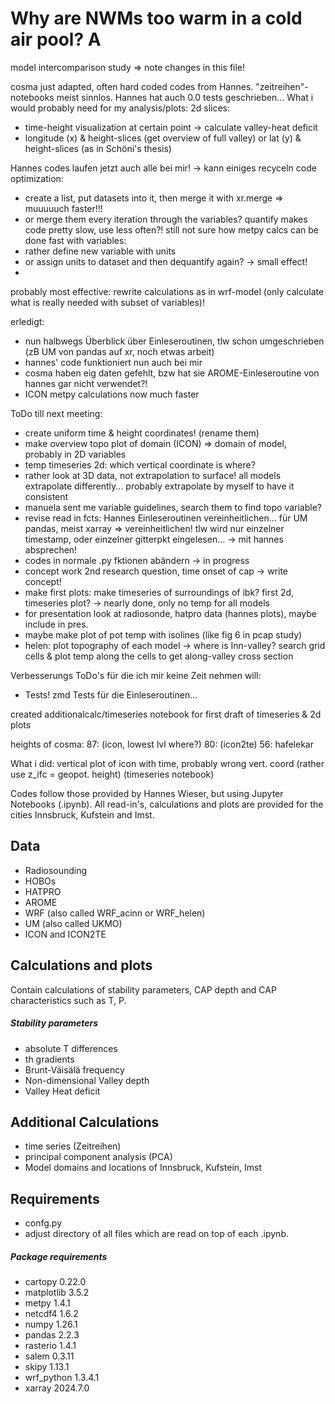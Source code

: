 # Why are NWMs too warm in a cold air pool? A
model intercomparison study
=> note changes in this file!

cosma just adapted, often hard coded codes from Hannes. "zeitreihen"-notebooks meist sinnlos. Hannes hat auch 0.0 tests geschrieben...
What i would probably need for my analysis/plots:
2d slices: 
- time-height visualization at certain point -> calculate valley-heat deficit
- longitude (x) & height-slices (get overview of full valley) or lat (y) & height-slices (as in Schöni's thesis)

Hannes codes laufen jetzt auch alle bei mir! -> kann einiges recyceln
code optimization: 
- create a list, put datasets into it, then merge it with xr.merge => muuuuuch faster!!! 
- or merge them every iteration through the variables?
quantify makes code pretty slow, use less often?!
still not sure how metpy calcs can be done fast with variables:
- rather define new variable with units
- or assign units to dataset and then dequantify again? -> small effect!
- 
probably most effective: rewrite calculations as in wrf-model (only calculate what is really needed with subset of variables)!

erledigt:
- nun halbwegs Überblick über Einleseroutinen, tlw schon umgeschrieben (zB UM von pandas auf xr, noch etwas arbeit)
- hannes' code funktioniert nun auch bei mir
- cosma haben eig daten gefehlt, bzw hat sie AROME-Einleseroutine von hannes gar nicht verwendet?!
- ICON metpy calculations now much faster

ToDo till next meeting:
- create uniform time & height coordinates! (rename them)
- make overview topo plot of domain (ICON) => domain of model, probably in 2D variables
- temp timeseries 2d: which vertical coordinate is where?
- rather look at 3D data, not extrapolation to surface! all models extrapolate differently... probably extrapolate by myself to have it consistent
- manuela sent me variable guidelines, search them to find topo variable?
- revise read in fcts: Hannes Einleseroutinen vereinheitlichen... für UM pandas, meist xarray => vereinheitlichen! tlw wird nur einzelner timestamp, oder einzelner gitterpkt eingelesen... -> mit hannes absprechen!
- codes in normale .py fktionen abändern -> in progress
- concept work 2nd research question, time onset of cap -> write concept!
- make first plots: make timeseries of surroundings of ibk? first 2d, timeseries plot? -> nearly done, only no temp for all models
- for presentation look at radiosonde, hatpro data (hannes plots), maybe include in pres.
- maybe make plot of pot temp with isolines (like fig 6 in pcap study)
- helen: plot topography of each model -> where is Inn-valley? search grid cells & plot temp along the cells to get along-valley cross section

Verbesserungs ToDo's für die ich mir keine Zeit nehmen will:
- Tests! zmd Tests für die Einleseroutinen...

created additionalcalc/timeseries notebook for first draft of timeseries & 2d plots


heights of cosma: 
87: (icon, lowest lvl where?)
80: (icon2te)
56: hafelekar

What i did:
vertical plot of icon with time, probably wrong vert. coord (rather use z_ifc = geopot. height) (timeseries notebook)



Codes follow those provided by Hannes Wieser, but using Jupyter Notebooks (.ipynb).
All read-in's, calculations and plots are provided for the cities Innsbruck, Kufstein and Imst.

## Data

* Radiosounding
* HOBOs
* HATPRO
* AROME
* WRF (also called WRF_acinn or WRF_helen)
* UM (also called UKMO)
* ICON and ICON2TE


## Calculations and plots

Contain calculations of stability parameters, CAP depth and CAP characteristics such as T, P.

##### Stability parameters

* absolute T differences
* th gradients
* Brunt-Väisälä frequency
* Non-dimensional Valley depth
* Valley Heat deficit


## Additional Calculations

* time series (Zeitreihen)
* principal component analysis (PCA)
* Model domains and locations of Innsbruck, Kufstein, Imst


## Requirements

* confg.py
* adjust directory of all files which are read on top of each .ipynb.

##### Package requirements

* cartopy 0.22.0
* matplotlib 3.5.2
* metpy 1.4.1
* netcdf4 1.6.2
* numpy 1.26.1
* pandas 2.2.3
* rasterio 1.4.1
* salem 0.3.11
* skipy 1.13.1
* wrf_python 1.3.4.1
* xarray 2024.7.0



